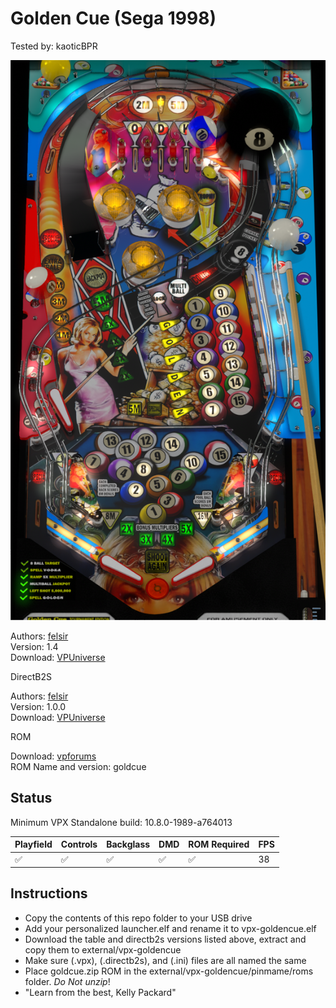 # Golden Cue (Sega 1998)

Tested by: kaoticBPR

![Table Preview](../../images/vpx-goldencue.png)

Authors: [felsir](https://vpuniverse.com/profile/37000-felsir/)  
Version: 1.4  
Download: [VPUniverse](https://vpuniverse.com/files/file/11417-golden-cue-sega-1998/)

DirectB2S

Authors: [felsir](https://vpuniverse.com/profile/37000-felsir/)  
Version: 1.0.0  
Download: [VPUniverse](https://vpuniverse.com/files/file/11396-golden-cue-sega-1998/)

ROM

Download: [vpforums](https://www.vpforums.org/index.php?app=downloads&showfile=198)  
ROM Name and version: goldcue

## Status 

Minimum VPX Standalone build: 10.8.0-1989-a764013

| Playfield | Controls | Backglass | DMD | ROM Required | FPS | 
|-----------|----------|-----------|-----|--------------|-----|
| :white_check_mark: | :white_check_mark: | :white_check_mark: | :white_check_mark: | :white_check_mark: | 38 |

## Instructions

- Copy the contents of this repo folder to your USB drive
- Add your personalized launcher.elf and rename it to vpx-goldencue.elf
- Download the table and directb2s versions listed above, extract and copy them to external/vpx-goldencue
- Make sure (.vpx), (.directb2s), and (.ini) files are all named the same
- Place goldcue.zip ROM in the external/vpx-goldencue/pinmame/roms folder. *Do Not unzip*!
- "Learn from the best, Kelly Packard"

